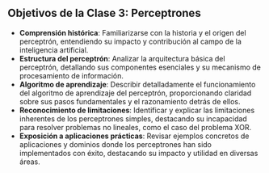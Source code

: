 ## Objetivos de la Clase 3: Perceptrones

- **Comprensión histórica**: Familiarizarse con la historia y el origen del perceptrón, entendiendo su impacto y contribución al campo de la inteligencia artificial.
- **Estructura del perceptrón**: Analizar la arquitectura básica del perceptrón, detallando sus componentes esenciales y su mecanismo de procesamiento de información.
- **Algoritmo de aprendizaje**: Describir detalladamente el funcionamiento del algoritmo de aprendizaje del perceptrón, proporcionando claridad sobre sus pasos fundamentales y el razonamiento detrás de ellos.
- **Reconocimiento de limitaciones**: Identificar y explicar las limitaciones inherentes de los perceptrones simples, destacando su incapacidad para resolver problemas no lineales, como el caso del problema XOR.
- **Exposición a aplicaciones prácticas**: Revisar ejemplos concretos de aplicaciones y dominios donde los perceptrones han sido implementados con éxito, destacando su impacto y utilidad en diversas áreas.